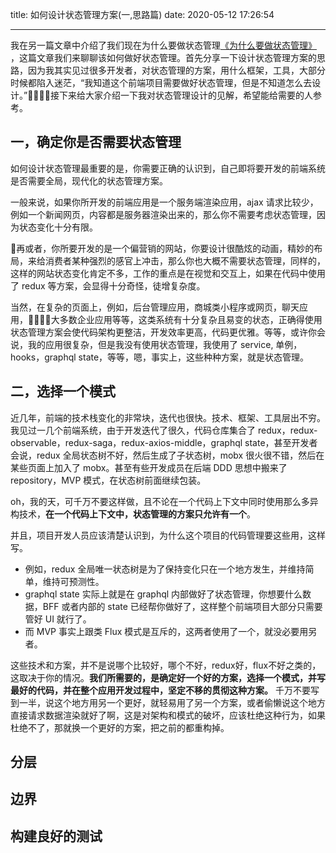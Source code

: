 title: 如何设计状态管理方案(一,思路篇)
date: 2020-05-12 17:26:54

---

我在另一篇文章中介绍了我们现在为什么要做状态管理[《为什么要做状态管理》
](https://www.chencanhao.com/Js/why-state-management)，这篇文章我们来聊聊该如何做好状态管理。首先分享一下设计状态管理方案的思路，因为我其实见过很多开发者，对状态管理的方案，用什么框架，工具，大部分时候都陷入迷茫，“我知道这个前端项目需要做好状态管理，但是不知道怎么去设计。”接下来给大家介绍一下我对状态管理设计的见解，希望能给需要的人参考。

## 一，确定你是否需要状态管理
如何设计状态管理最重要的是，你需要正确的认识到，自己即将要开发的前端系统是否需要全局，现代化的状态管理方案。

一般来说，如果你所开发的前端应用是一个服务端渲染应用，ajax 请求比较少，例如一个新闻网页，内容都是服务器渲染出来的，那么你不需要考虑状态管理，因为状态变化十分有限。

再或者，你所要开发的是一个偏营销的网站，你要设计很酷炫的动画，精妙的布局，来给消费者某种强烈的感官上冲击，那么你也大概不需要状态管理，同样的，这样的网站状态变化肯定不多，工作的重点是在视觉和交互上，如果在代码中使用了 redux 等方案，会显得十分奇怪，徒增复杂度。

当然，在复杂的页面上，例如，后台管理应用，商城类小程序或网页，聊天应用，大多数企业应用等等，这类系统有十分复杂且易变的状态，正确得使用状态管理方案会使代码架构更整洁，开发效率更高，代码更优雅。等等，或许你会说，我的应用很复杂，但是我没有使用状态管理，我使用了 service, 单例，hooks，graphql state，等等，嗯，事实上，这些种种方案，就是状态管理。

## 二，选择一个模式

近几年，前端的技术栈变化的非常块，迭代也很快。技术、框架、工具层出不穷。我见过一几个前端系统，由于开发迭代了很久，代码仓库集合了 redux，redux-observable，redux-saga，redux-axios-middle，graphql state，甚至开发者会说，redux 全局状态树不好，然后生成了子状态树，mobx 很火很不错，然后在某些页面上加入了 mobx。甚至有些开发成员在后端 DDD 思想中搬来了 repository，MVP 模式，在状态树前面继续包装。

oh，我的天，可千万不要这样做，且不论在一个代码上下文中同时使用那么多异构技术，**在一个代码上下文中，状态管理的方案只允许有一个**。

并且，项目开发人员应该清楚认识到，为什么这个项目的代码管理要这些用，这样写。

- 例如，redux 全局唯一状态树是为了保持变化只在一个地方发生，并维持简单，维持可预测性。
- graphql state 实际上就是在 graphql 内部做好了状态管理，你想要什么数据，BFF 或者内部的 state 已经帮你做好了，这样整个前端项目大部分只需要管好 UI 就行了。
- 而 MVP 事实上跟类 Flux 模式是互斥的，这两者使用了一个，就没必要用另者。

这些技术和方案，并不是说哪个比较好，哪个不好，redux好，flux不好之类的，这取决于你的情况。**我们所需要的，是确定好一个好的方案，选择一个模式，并写最好的代码，并在整个应用开发过程中，坚定不移的贯彻这种方案。** 千万不要写到一半，说这个地方用另一个更好，就轻易用了另一个方案，或者偷懒说这个地方直接请求数据渲染就好了啊，这是对架构和模式的破坏，应该杜绝这种行为，如果杜绝不了，那就换一个更好的方案，把之前的都重构掉。


## 分层

## 边界

## 构建良好的测试


